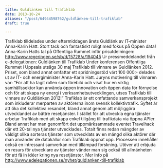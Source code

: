 ```yaml
---
title: Guldlänken till Trafiklab
date: 2013-10-24
aliases: "/post/64944598762/guldlänken-till-trafiklab"
draft: true

---
```


Trafiklab tilldelades under eftermiddagen årets Guldlänk av IT-minister Anna-Karin Hatt. Stort tack och fantastiskt roligt med fokus på Öppen data!
Anna-Karin Hatts tal på Offentliga Rummet inför prisutdelningen: http://www.regeringen.se/sb/d/15728/a/194045
Ur pressmeddelandet från e-delegationen:
Guldlänken till Trafiklab
Under konferensen Offentliga Rummet i Uppsala utsågs 30 maj Trafiklab till vinnare av Guldlänken 2012. Priset, som bland annat omfattar ett spridningsstöd värt 100 000:- delades ut av IT- och energiminister Anna-Karin Hatt. Juryns motivering till vinnaren var: &ldquo;För att ha tagit rollen som förebild och visat hur en viktig samhällssektor kan använda öppen innovation och öppen data för förnyelse och för att skapa ny energi i verksamhetsutvecklingen, utses Trafiklab till vinnare av Guldlänken 2012!&rdquo;
Trafiklab är ett omfattande samverkansprojekt som inkluderar merparten av aktörerna inom svensk kollektivtrafik. Syftet är att öka det kollektiva resandet, bland annat genom att möjliggöra utvecklandet av bättre resetjänster. I stället för att utveckla egna tjänster arbetar Trafiklab med att skapa enkel tillgång till trafikdata via öppna APIer. Bland annat har man genomfört det uppmärksammade eventet Travelhack där ett 20-tal nya tjänster utvecklades. Totalt finns redan mängder av väldigt olika sorteras tjänster som utvecklats av en mängd olika aktörer där man använder de datakällor som Trafiklab öppnat upp. Processen innehåller också en intressant samverkan med tillämpad forskning. Utöver att erbjuda en resurs för utvecklare av tjänster vänder man sig också till allmänheten för att få in idéer kring nya resetjänster.
Mer info på http://www.edelegationen.se/nyhet/guldlanken-till-trafiklab
 
